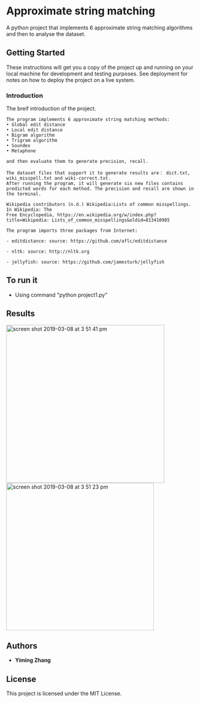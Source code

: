 # Approximate string matching 
A python project that implements 6 approximate string matching algorithms and then to analyse the dataset.


## Getting Started
These instructions will get you a copy of the project up and running on your local machine for development and testing purposes. See deployment for notes on how to deploy the project on a live system.
### Introduction

The breif introduction of the project.

```
The program implements 6 approximate string matching methods: 
• Global edit distance
• Local edit distance
• Bigram algorithm
• Trigram algorithm
• Soundex
• Metaphone

and then evaluate them to generate precision, recall.

The dataset files that support it to generate results are： dict.txt, wiki_misspell.txt and wiki-correct.txt. 
After running the program, it will generate six new files contains predicted words for each method. The precision and recall are shown in the terminal.

Wikipedia contributors (n.d.) Wikipedia:Lists of common misspellings. In Wikipedia: The
Free Encyclopedia, https://en.wikipedia.org/w/index.php?title=Wikipedia: Lists_of_common_misspellings&oldid=813410985

The program imports three packages from Internet:

- editdistance: source: https://github.com/aflc/editdistance

- nltk: source: http://nltk.org 

- jellyfish: source: https://github.com/jamesturk/jellyfish
```

## To run it

* Using command "python project1.py"

## Results

<img width="422" alt="screen shot 2019-03-08 at 3 51 41 pm" src="https://user-images.githubusercontent.com/40975373/54008501-f31d0a80-41ba-11e9-8889-fe118086dc89.png">


<img width="394" alt="screen shot 2019-03-08 at 3 51 23 pm" src="https://user-images.githubusercontent.com/40975373/54008503-f44e3780-41ba-11e9-8212-e8ae04d27c1d.png">

## Authors

* **Yiming Zhang** 

## License

This project is licensed under the MIT License.
